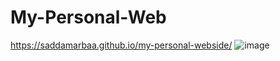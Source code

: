 # My-Personal-Web


https://saddamarbaa.github.io/my-personal-webside/
![image](https://user-images.githubusercontent.com/51326421/101832628-572bea00-3b6a-11eb-9c0b-0d8f4511cd08.png)
